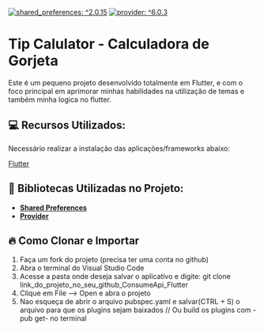 [![shared_preferences: ^2.0.15](https://img.shields.io/badge/shared_preferences%3A-%20^2.0.15-blue.svg?style=flat)](https://pub.dev/packages/shared_prefences)
[![provider: ^6.0.3](https://img.shields.io/badge/provider%3A-%20^6.0.3-blue.svg?style=flat)](https://pub.dev/packages/provider)

# Tip Calulator - Calculadora de Gorjeta

Este é um pequeno projeto desenvolvido totalmente em Flutter, e com o foco principal em aprimorar minhas habilidades na utilização de temas e também minha logica no flutter.

## :computer: Recursos Utilizados: 

Necessário realizar a instalação das aplicações/frameworks abaixo:

[Flutter](https://docs.flutter.dev/get-started/install*)

## 🚩 Bibliotecas Utilizadas no Projeto: 

- **[Shared Preferences](https://pub.dev/packages/shared_preferences)**
- **[Provider](https://pub.dev/packages/provider)**

## :fire: Como Clonar e Importar

1) Faça um fork do projeto (precisa ter uma conta no github)
2) Abra o terminal do Visual Studio Code
3) Acesse a pasta onde deseja salvar o aplicativo e digite: git clone link_do_projeto_no_seu_github_ConsumeApi_Flutter
4) Clique em File --> Open e abra o projeto
5) Nao esqueça de abrir o arquivo pubspec.yaml e salvar(CTRL + S) o arquivo para que os plugins sejam baixados // Ou build os plugins com -pub get- no terminal

